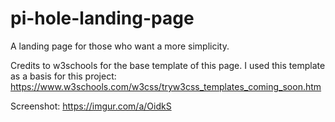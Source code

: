 # pi-hole-landing-page
A landing page for those who want a more simplicity.

Credits to w3schools for the base template of this page. I used this template as a basis for this project: https://www.w3schools.com/w3css/tryw3css_templates_coming_soon.htm

Screenshot: https://imgur.com/a/OidkS
